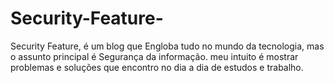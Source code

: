 # Security-Feature-

Security Feature, é um blog que Engloba tudo no mundo da tecnologia, mas o assunto principal é Segurança da informação.
meu intuito é mostrar problemas e soluções que encontro no dia a dia de estudos e trabalho. 


